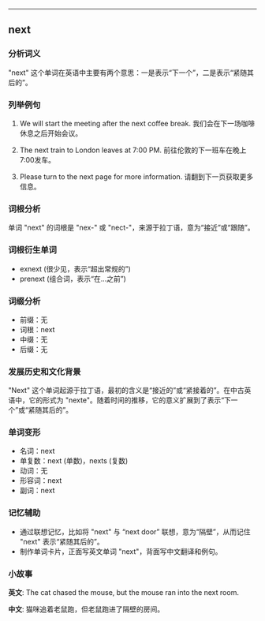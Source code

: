 
---------------
## next
### 分析词义
"next" 这个单词在英语中主要有两个意思：一是表示“下一个”，二是表示“紧随其后的”。

### 列举例句
1. We will start the meeting after the next coffee break.
   我们会在下一场咖啡休息之后开始会议。
   
2. The next train to London leaves at 7:00 PM.
   前往伦敦的下一班车在晚上7:00发车。
   
3. Please turn to the next page for more information.
   请翻到下一页获取更多信息。

### 词根分析
单词 "next" 的词根是 "nex-" 或 "nect-"，来源于拉丁语，意为“接近”或“跟随”。

### 词根衍生单词
- exnext (很少见，表示“超出常规的”)
- prenext (组合词，表示“在...之前”)

### 词缀分析
- 前缀：无
- 词根：next
- 中缀：无
- 后缀：无

### 发展历史和文化背景
"Next" 这个单词起源于拉丁语，最初的含义是“接近的”或“紧接着的”。在中古英语中，它的形式为 "nexte"。随着时间的推移，它的意义扩展到了表示“下一个”或“紧随其后的”。

### 单词变形
- 名词：next
- 单复数：next (单数)，nexts (复数)
- 动词：无
- 形容词：next
- 副词：next

### 记忆辅助
- 通过联想记忆，比如将 "next" 与 “next door” 联想，意为“隔壁”，从而记住 "next" 表示“紧随其后的”。
- 制作单词卡片，正面写英文单词 "next"，背面写中文翻译和例句。

### 小故事
**英文**:
The cat chased the mouse, but the mouse ran into the next room.

**中文**:
猫咪追着老鼠跑，但老鼠跑进了隔壁的房间。

